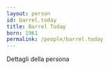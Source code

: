 ```yaml
---
layout: person
id: barrel.today
title: Barrel Today
born: 1961
permalink: /people/barrel.today
---
```


Dettagli della persona 